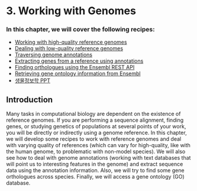 
# 3. Working with Genomes

### In this chapter, we will cover the following recipes:
- [Working with high-quality reference genomes](01.Reference_Genome.ipynb)
- [Dealing with low-quality reference genomes](02.Low_Quality.ipynb)
- [Traversing genome annotations](03.Annotations.ipynb)
- [Extracting genes from a reference using annotations](04.Getting_Gene.ipynb)
- [Finding orthologues using the Ensembl REST API](05.Orthology.ipynb)
- [Retrieving gene ontology information from Ensembl](06.Gene_Ontology.ipynb)
- [생물정보학 PPT](bioinfo-6-141007062607-conversion-gate01.pptx)

## Introduction
Many tasks in computational biology are dependent on the existence of reference genomes. If
you are performing a sequence alignment, finding genes, or studying genetics of populations
at several points of your work, you will be directly or indirectly using a genome reference. In
this chapter, we will develop some recipes to work with reference genomes and deal with
varying quality of references (which can vary for high-quality, like with the human genome, to
problematic with non-model species). We will also see how to deal with genome annotations
(working with text databases that will point us to interesting features in the genome) and
extract sequence data using the annotation information. Also, we will try to find some gene
orthologues across species. Finally, we will access a gene ontology (GO) database.
